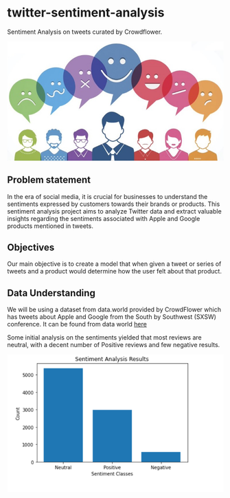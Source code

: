 # twitter-sentiment-analysis
Sentiment Analysis on tweets curated by Crowdflower.
<p align='center'>
    <img src='./images/readme_banner.jpg' alt='banner'>
</p>

## Problem statement

In the era of social media, it is crucial for businesses to understand the sentiments expressed by customers towards their brands or products.
This sentiment analysis project aims to analyze Twitter data and extract valuable insights regarding the sentiments associated with Apple and Google products mentioned in tweets.

## Objectives

Our main objective is to create a model that when given a tweet or series of tweets and a product would determine how the user felt about that product. 

## Data Understanding

We will be using a dataset from data.world provided by CrowdFlower which has tweets about Apple and Google from the South by Southwest (SXSW) conference. It can be found from data world [here](https://data.world/crowdflower/brands-and-product-emotions)

Some initial analysis on the sentiments yielded that most reviews are neutral, with a decent number of Positive reviews and few negative results.
<p align='center'>
    <img src='./images/sentiments.png' alt='sentiments distribution'>
</p>